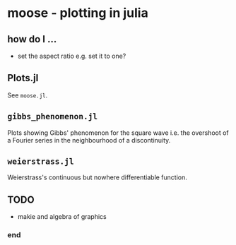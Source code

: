 # moose - plotting in julia

## how do I ...

 - set the aspect ratio e.g. set it to one?

## Plots.jl

See `moose.jl`.

## `gibbs_phenomenon.jl`

Plots showing Gibbs' phenomenon for the square wave i.e. the overshoot of a Fourier series in the neighbourhood of a discontinuity.

## `weierstrass.jl`

Weierstrass's continuous but nowhere differentiable function.

## TODO
 - makie and algebra of graphics


### end
